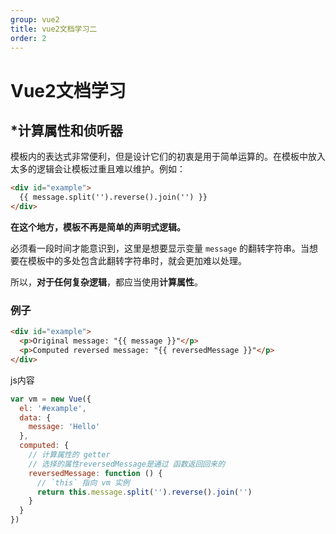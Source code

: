 ```yaml
---
group: vue2
title: vue2文档学习二
order: 2
---
```



# Vue2文档学习

## *计算属性和侦听器

模板内的表达式非常便利，但是设计它们的初衷是用于简单运算的。在模板中放入太多的逻辑会让模板过重且难以维护。例如：

```html
<div id="example">
  {{ message.split('').reverse().join('') }}
</div>
```

**在这个地方，模板不再是简单的声明式逻辑。**

必须看一段时间才能意识到，这里是想要显示变量 `message` 的翻转字符串。当想要在模板中的多处包含此翻转字符串时，就会更加难以处理。

所以，**对于任何复杂逻辑**，都应当使用**计算属性**。



### 例子

```html
<div id="example">
  <p>Original message: "{{ message }}"</p>
  <p>Computed reversed message: "{{ reversedMessage }}"</p>
</div>
```

js内容

```js
var vm = new Vue({
  el: '#example',
  data: {
    message: 'Hello'
  },
  computed: {
    // 计算属性的 getter
    // 选择的属性reversedMessage是通过 函数返回回来的
    reversedMessage: function () {
      // `this` 指向 vm 实例
      return this.message.split('').reverse().join('')
    }
  }
})
```


